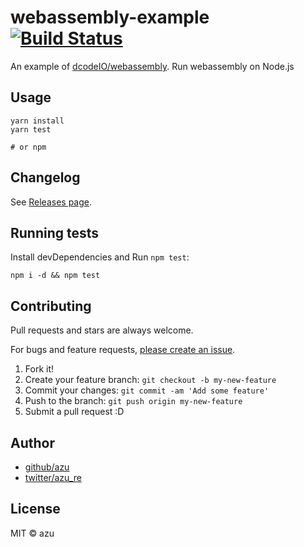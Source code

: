 # webassembly-example [![Build Status](https://travis-ci.org/azu/webassembly-example.svg?branch=master)](https://travis-ci.org/azu/webassembly-example)

An example of [dcodeIO/webassembly](https://github.com/dcodeIO/webassembly "dcodeIO/webassembly").
Run webassembly on Node.js

## Usage

    yarn install
    yarn test

    # or npm

## Changelog

See [Releases page](https://github.com/azu/webassembly-example/releases).

## Running tests

Install devDependencies and Run `npm test`:

    npm i -d && npm test

## Contributing

Pull requests and stars are always welcome.

For bugs and feature requests, [please create an issue](https://github.com/azu/webassembly-example/issues).

1. Fork it!
2. Create your feature branch: `git checkout -b my-new-feature`
3. Commit your changes: `git commit -am 'Add some feature'`
4. Push to the branch: `git push origin my-new-feature`
5. Submit a pull request :D

## Author

- [github/azu](https://github.com/azu)
- [twitter/azu_re](https://twitter.com/azu_re)

## License

MIT © azu

